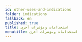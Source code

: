 ```yaml
---
id: other-uses-and-indications
folder: indications
fallback: en
published: true
title: استخدامات ومؤشرات أخرى
menutitle: استخدامات ومؤشرات أخرى
---
```


